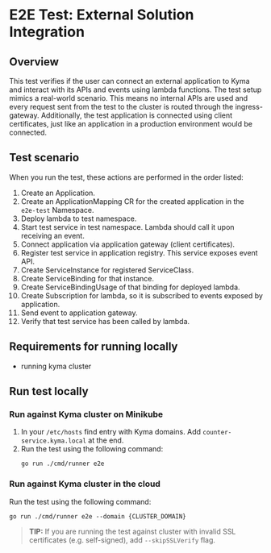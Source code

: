 # E2E Test: External Solution Integration

## Overview

This test verifies if the user can connect an external application to Kyma and interact with its APIs and events using lambda functions. The test setup mimics a real-world scenario. This means no internal APIs are used and every request sent from the test to the cluster is routed through the ingress-gateway. Additionally, the test application is connected using client certificates, just like an application in a production environment would be connected.

## Test scenario

When you run the test, these actions are performed in the order listed: 

1. Create an Application.
2. Create an ApplicationMapping CR for the created application in the ` e2e-test` Namespace.
3. Deploy lambda to test namespace.
4. Start test service in test namespace. Lambda should call it upon receiving an event.
5. Connect application via application gateway (client certificates).
6. Register test service in application registry. This service exposes event API.
7. Create ServiceInstance for registered ServiceClass.
8. Create ServiceBinding for that instance.
9. Create ServiceBindingUsage of that binding for deployed lambda.
10. Create Subscription for lambda, so it is subscribed to events exposed by application.
11. Send event to application gateway.
12. Verify that test service has been called by lambda.

## Requirements for running locally

* running kyma cluster

## Run test locally

### Run against Kyma cluster on Minikube 
1. In your `/etc/hosts` find entry with Kyma domains. Add `counter-service.kyma.local` at the end. 
2. Run the test using the following command:
    ```
    go run ./cmd/runner e2e
    ```
   
### Run against Kyma cluster in the cloud
Run the test using the following command:
```
go run ./cmd/runner e2e --domain {CLUSTER_DOMAIN}
```

>**TIP:** If you are running the test against cluster with invalid SSL certificates (e.g. self-signed), add `--skipSSLVerify` flag.